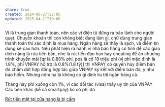```yaml
---
share: true
created: 2024-06-27T22:05
updated: 2025-04-11T19:06
---
```

Vì là trung gian thanh toán, nên các ví điện tử đứng ra bảo lãnh cho người quẹt. Chuyển khoản thì còn không biết đang làm gì, chứ dùng trung gian thanh toán thì xác định là mua hàng. Ngân hàng sẽ thấy là sạch, và điểm tín dụng sẽ cao hơn. Nếu phát hiện ra hành vi nhà bán hàng cố tình để các giao dịch nặng là rửa tiền bẩn, nhẹ là rút tiền đáo hạn hay cheating để ăn chương trình khuyến mãi [qr là 0,88% phí, pos là cỡ 18 triệu phí (vì phí mặc định là 1.8%, phí VNPAY hỗ trợ là 0.8%/1.8 tỷ)] thì VNPAY có quyền hủy điểm bán đó chấm dứt hợp đồng hợp tác giữa VNPAY ký kết với điểm bán đó, y như bảo hiểm. Nhưng nôm na là không có gì dính líu tới ngân hàng cả.

Tháng này phí xuống còn 1%, vì các đối tác (visa) thấy uy tín của VNPAY
Các bên khác (kể cả smartpay) ko có phí đó


[Rút tiền mặt tại cửa hàng là bị cấm](../T%E1%BB%95%20ch%E1%BB%A9c%20t%C3%ADn%20d%E1%BB%A5ng/Ng%C3%A2n%20h%C3%A0ng,%20%C4%91i%E1%BB%83m%20t%C3%ADn%20d%E1%BB%A5ng/R%C3%BAt%20ti%E1%BB%81n%20m%E1%BA%B7t%20t%E1%BA%A1i%20c%E1%BB%ADa%20h%C3%A0ng%20l%C3%A0%20b%E1%BB%8B%20c%E1%BA%A5m.md) 
